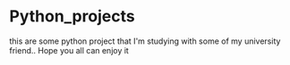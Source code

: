 # Python_projects

this are some python project that I'm studying with some of my university friend.. Hope you all can enjoy it

